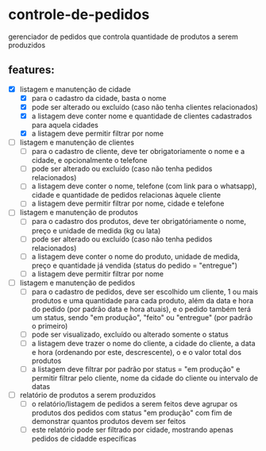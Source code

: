 # controle-de-pedidos
gerenciador de pedidos que controla quantidade de produtos a serem produzidos

## features:
- [x] listagem e manutenção de cidade
  - [x] para o cadastro da cidade, basta o nome
  - [x] pode ser alterado ou excluído (caso não tenha clientes relacionados)
  - [x] a listagem deve conter nome e quantidade de clientes cadastrados para aquela cidades
  - [x] a listagem deve permitir filtrar por nome
- [ ] listagem e manutenção de clientes
  - [ ] para o cadastro de cliente, deve ter obrigatoriamente o nome e a cidade, e opcionalmente o telefone
  - [ ] pode ser alterado ou excluído (caso não tenha pedidos relacionados)
  - [ ] a listagem deve conter o nome, telefone (com link para o whatsapp), cidade e quantidade de pedidos relacionas àquele cliente
  - [ ] a listagem deve permitir filtrar por nome, cidade e telefone
- [ ] listagem e manutenção de produtos
  - [ ] para o cadastro dos produtos, deve ter obrigatóriamente o nome, preço e unidade de medida (kg ou lata)
  - [ ] pode ser alterado ou excluído (caso não tenha pedidos relacionados)
  - [ ] a listagem deve conter o nome do produto, unidade de medida, preço e quantidade já vendida (status do pedido = "entregue")
  - [ ] a listagem deve permitir filtrar por nome
- [ ] listagem e manutenção de pedidos
  - [ ] para o cadastro de pedidos, deve ser escolhido um cliente, 1 ou mais produtos e uma quantidade para cada produto, além da data e hora do pedido (por padrão data e hora atuais), e o pedido também terá um status, sendo "em produção", "feito" ou "entregue" (por padrão o primeiro)
  - [ ] pode ser visualizado, excluído ou alterado somente o status
  - [ ] a listagem deve trazer o nome do cliente, a cidade do cliente, a data e hora (ordenando por este, descrescente), o e o valor total dos produtos
  - [ ] a listagem deve filtrar por padrão por status = "em produção" e permitir filtrar pelo cliente, nome da cidade do cliente ou intervalo de datas
- [ ] relatório de produtos a serem produzidos
  - [ ] o relatório/listagem de pedidos a serem feitos deve agrupar os produtos dos pedidos com status "em produção" com fim de demonstrar quantos produtos devem ser feitos
  - [ ] este relatório pode ser filtrado por cidade, mostrando apenas pedidos de cidadde específicas

